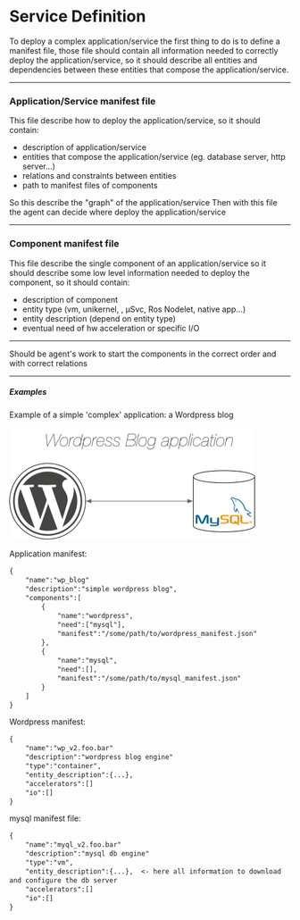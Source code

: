 # Service Definition

To deploy a complex application/service the first thing to do is to define a manifest file,
those file should contain all information needed to correctly deploy the application/service,
so it should describe all entities and dependencies between these entities that compose the application/service.

---

### Application/Service manifest file

This file describe how to deploy the application/service, so it should contain:

- description of application/service
- entities that compose the application/service (eg. database server, http server...)
- relations and constraints between entities
- path to manifest files of components


So this describe the "graph" of the application/service
Then with this file the agent can decide where deploy the application/service

---

### Component manifest file

This file describe the single component of an application/service so it should describe
some low level information needed to deploy the component, so it should contain:

- description of component
- entity type (vm, unikernel, , µSvc, Ros Nodelet, native app...)
- entity description (depend on entity type)
- eventual need of hw acceleration or specific I/O

---

Should be agent's work to start the components in the correct order and with correct relations


---

##### Examples

Example of a simple 'complex' application: a Wordpress blog

![graph](../img/example_service.png)


Application manifest:

    {
        "name":"wp_blog"
        "description":"simple wordpress blog",
        "components":[
            {
                "name":"wordpress",
                "need":["mysql"],
                "manifest":"/some/path/to/wordpress_manifest.json"
            },
            {
                "name":"mysql",
                "need":[],
                "manifest":"/some/path/to/mysql_manifest.json"
            }
        ]
    }


Wordpress manifest:

    {
        "name":"wp_v2.foo.bar"
        "description":"wordpress blog engine"
        "type":"container",
        "entity_description":{...},
        "accelerators":[]
        "io":[]
    }

mysql manifest file:

    {
        "name":"myql_v2.foo.bar"
        "description":"mysql db engine"
        "type":"vm",
        "entity_description":{...},  <- here all information to download and configure the db server
        "accelerators":[]
        "io":[]
    }
 